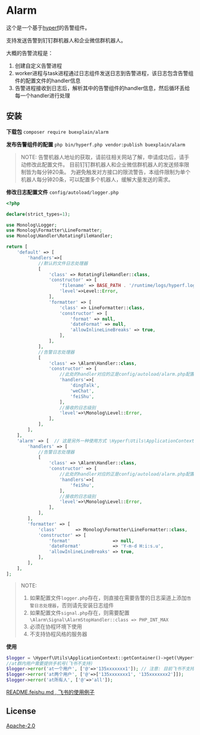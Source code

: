 # Alarm
这个是一个基于[hyperf](https://github.com/hyperf/hyperf "hyperf")的告警组件。

支持发送告警到钉钉群机器人和企业微信群机器人。

大概的告警流程是：
1. 创建自定义告警进程
2. worker进程与task进程通过日志组件发送日志到告警进程，该日志包含告警组件的配置文件的handler信息
3. 告警进程接收到日志后，解析其中的告警组件的handler信息，然后循环丢给每一个handler进行处理

## 安装

**下载包** `composer require buexplain/alarm`

**发布告警组件的配置** `php bin/hyperf.php vendor:publish buexplain/alarm`
> NOTE: 告警机器人地址的获取，请前往相关网站了解，申请成功后，请手动修改此配置文件。
> 目前钉钉群机器人和企业微信群机器人的发送频率限制皆为每分钟20条。
> 为避免触发对方接口的限流警告，本组件限制为单个机器人每分钟20条，可以配置多个机器人，缓解大量发送的需求。

**修改日志配置文件** `config/autoload/logger.php`
```php
<?php

declare(strict_types=1);

use Monolog\Logger;
use Monolog\Formatter\LineFormatter;
use Monolog\Handler\RotatingFileHandler;

return [
    'default' => [
        'handlers'=>[
            //默认的文件日志处理器
            [
                'class' => RotatingFileHandler::class,
                'constructor' => [
                    'filename' => BASE_PATH . '/runtime/logs/hyperf.log',
                    'level'=>Level::Error,
                ],
                'formatter' => [
                    'class' => LineFormatter::class,
                    'constructor' => [
                        'format' => null,
                        'dateFormat' => null,
                        'allowInlineLineBreaks' => true,
                    ],
                ],
            ],
            //告警日志处理器
            [
                'class' => \Alarm\Handler::class,
                'constructor' => [
                    //此处的handler对应的正是config/autoload/alarm.php配置的key值
                    'handlers'=>[
                        'dingTalk',
                        'weChat',
                        'feiShu',
                    ],
                    //接收的日志级别
                    'level'=>\Monolog\Level::Error,
                ],
            ],
        ],
    ],
    'alarm' => [  // 这是另外一种使用方式 \Hyperf\Utils\ApplicationContext::getContainer()->get(\Hyperf\Logger\LoggerFactory::class)->get('xxxxx' , 'alarm')->error('tips');
        'handlers' => [
            //告警日志处理器
            [
                'class' => \Alarm\Handler::class,
                'constructor' => [
                    //此处的handler对应的正是config/autoload/alarm.php配置的key值
                    'handlers'=>[
                        'feiShu',
                    ],
                    //接收的日志级别
                    'level'=>\Monolog\Level::Error,
                ],
            ],
        ],
        'formatter' => [
            'class'       => Monolog\Formatter\LineFormatter::class,
            'constructor' => [
                'format'                => null,
                'dateFormat'            => 'Y-m-d H:i:s.u',
                'allowInlineLineBreaks' => true,
            ],
        ],
    ],
];
```
> NOTE:
>  1. 如果配置文件`logger.php`存在，则直接在需要告警的日志渠道上添加`告警日志处理器`，否则请先安装日志组件
>  2. 如果配置文件`signal.php`存在，则需要配置`\Alarm\Signal\AlarmStopHandler::class => PHP_INT_MAX`
>  3. 必须在协程环境下使用
>  4. 不支持协程风格的服务器
> 

**使用**
```php
$logger = \Hyperf\Utils\ApplicationContext::getContainer()->get(\Hyperf\Logger\LoggerFactory::class)->get();
//at群内用户需要提供手机号(飞书不支持)
$logger->error('at一个用户', ['@'=>'135xxxxxxx1']); // 注意: 目前飞书不支持 @指定用户提醒 , 只能群呼
$logger->error('at两个用户', ['@'=>['135xxxxxxx1', '135xxxxxxx2']]); 
$logger->error('at所有人', ['@'=>'all']); 
```

[README.feishu.md , 飞书的使用例子](README.feishu.md)

## License
[Apache-2.0](http://www.apache.org/licenses/LICENSE-2.0.html)
